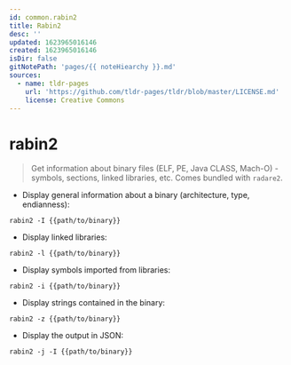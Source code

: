 ```yaml
---
id: common.rabin2
title: Rabin2
desc: ''
updated: 1623965016146
created: 1623965016146
isDir: false
gitNotePath: 'pages/{{ noteHiearchy }}.md'
sources:
  - name: tldr-pages
    url: 'https://github.com/tldr-pages/tldr/blob/master/LICENSE.md'
    license: Creative Commons
---
```

# rabin2

> Get information about binary files (ELF, PE, Java CLASS, Mach-O) - symbols, sections, linked libraries, etc.
> Comes bundled with `radare2`.

- Display general information about a binary (architecture, type, endianness):

`rabin2 -I {{path/to/binary}}`

- Display linked libraries:

`rabin2 -l {{path/to/binary}}`

- Display symbols imported from libraries:

`rabin2 -i {{path/to/binary}}`

- Display strings contained in the binary:

`rabin2 -z {{path/to/binary}}`

- Display the output in JSON:

`rabin2 -j -I {{path/to/binary}}`

